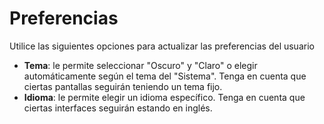 # **Preferencias**

Utilice las siguientes opciones para actualizar las preferencias del usuario
- **Tema**: le permite seleccionar "Oscuro" y "Claro" o elegir automáticamente según el tema del "Sistema". Tenga en cuenta que ciertas pantallas seguirán teniendo un tema fijo.
- **Idioma**: le permite elegir un idioma específico. Tenga en cuenta que ciertas interfaces seguirán estando en inglés.